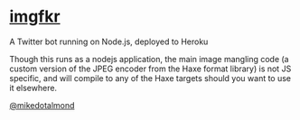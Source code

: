 # [imgfkr](https://twitter.com/imgfkr)

A Twitter bot running on Node.js, deployed to Heroku

Though this runs as a nodejs application, the main image mangling code
(a custom version of the JPEG encoder from the Haxe format library) 
is not JS specific, and will compile to any of the Haxe targets should you want to use it elsewhere.

[@mikedotalmond](https://twitter.com/mikedotalmond)